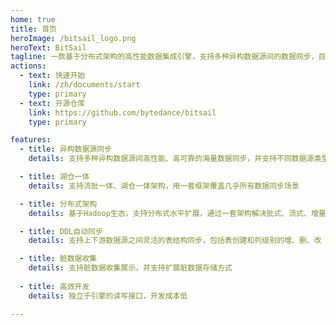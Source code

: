 ```yaml
---
home: true
title: 首页
heroImage: /bitsail_logo.png
heroText: BitSail
tagline: 一款基于分布式架构的高性能数据集成引擎，支持多种异构数据源间的数据同步，目前服务于抖音、今日头条等业务线，每日同步百万级数据。
actions:
  - text: 快速开始
    link: /zh/documents/start
    type: primary
  - text: 开源仓库
    link: https://github.com/bytedance/bitsail
    type: primary

features:
  - title: 异构数据源同步
    details: 支持多种异构数据源间高性能、高可靠的海量数据同步，并支持不同数据源类型之间的转换

  - title: 湖仓一体
    details: 支持流批一体、湖仓一体架构，用一套框架覆盖几乎所有数据同步场景

  - title: 分布式架构
    details: 基于Hadoop生态，支持分布式水平扩展，通过一套架构解决批式、流式、增量场景下的数据同步

  - title: DDL自动同步
    details: 支持上下游数据源之间灵活的表结构同步，包括表创建和列级别的增、删、改

  - title: 脏数据收集
    details: 支持脏数据收集展示，并支持扩展脏数据存储方式
  
  - title: 高效开发
    details: 独立于引擎的读写接口，开发成本低

---
```

